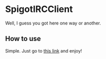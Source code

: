 # SpigotIRCClient
Well, I guess you got here one way or another.
## How to use
Simple. Just go to [this link](http://htmlpreview.github.com/?https://github.com/MineRobber9000/SpigotIRCClient/blob/master/client.html "HTMLPreview of client.html") and enjoy!
